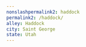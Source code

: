 ```yaml
---
﻿nonslashpermalink2: haddock
permalink2: /haddock/
alley: Haddock
city: Saint George
state: Utah
---
```

